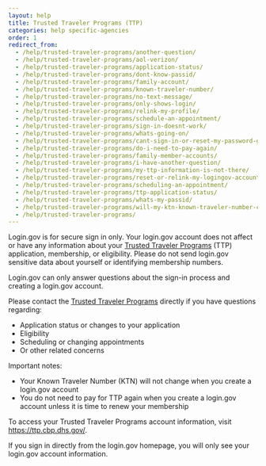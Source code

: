 ```yaml
---
layout: help
title: Trusted Traveler Programs (TTP)
categories: help specific-agencies
order: 1
redirect_from:
  - /help/trusted-traveler-programs/another-question/
  - /help/trusted-traveler-programs/aol-verizon/
  - /help/trusted-traveler-programs/application-status/
  - /help/trusted-traveler-programs/dont-know-passid/
  - /help/trusted-traveler-programs/family-account/
  - /help/trusted-traveler-programs/known-traveler-number/
  - /help/trusted-traveler-programs/no-text-message/
  - /help/trusted-traveler-programs/only-shows-login/
  - /help/trusted-traveler-programs/relink-my-profile/
  - /help/trusted-traveler-programs/schedule-an-appointment/
  - /help/trusted-traveler-programs/sign-in-doesnt-work/
  - /help/trusted-traveler-programs/whats-going-on/
  - /help/trusted-traveler-programs/cant-sign-in-or-reset-my-password-goes-account/
  - /help/trusted-traveler-programs/do-i-need-to-pay-again/
  - /help/trusted-traveler-programs/family-member-accounts/
  - /help/trusted-traveler-programs/i-have-another-question/
  - /help/trusted-traveler-programs/my-ttp-information-is-not-there/
  - /help/trusted-traveler-programs/reset-or-relink-my-logingov-account-for-ttp/
  - /help/trusted-traveler-programs/scheduling-an-appointment/
  - /help/trusted-traveler-programs/ttp-application-status/
  - /help/trusted-traveler-programs/whats-my-passid/
  - /help/trusted-traveler-programs/will-my-ktn-known-traveler-number-change/
  - /help/trusted-traveler-programs/
---
```


Login.gov is for secure sign in only. Your login.gov account does not affect or have any information about your [Trusted Traveler Programs](https://ttp.dhs.gov/) (TTP) application, membership, or eligibility. Please do not send login.gov sensitive data about yourself or identifying membership numbers.

Login.gov can only answer questions about the sign-in process and creating a login.gov account.

Please contact the [Trusted Traveler Programs](https://help.cbp.gov/s/questions?language=en_US) directly if you have questions regarding:

* Application status or changes to your application
* Eligibility
* Scheduling or changing appointments
* Or other related concerns

Important notes:

* Your Known Traveler Number (KTN) will not change when you create a login.gov account
* You do not need to pay for TTP again when you create a login.gov account unless it is time to renew your membership

To access your Trusted Traveler Programs account information, visit <https://ttp.cbp.dhs.gov/>.

If you sign in directly from the login.gov homepage, you will only see your login.gov account information.
